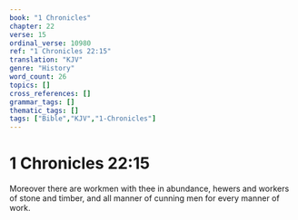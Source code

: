 ```yaml
---
book: "1 Chronicles"
chapter: 22
verse: 15
ordinal_verse: 10980
ref: "1 Chronicles 22:15"
translation: "KJV"
genre: "History"
word_count: 26
topics: []
cross_references: []
grammar_tags: []
thematic_tags: []
tags: ["Bible","KJV","1-Chronicles"]
---
```


# 1 Chronicles 22:15

Moreover there are workmen with thee in abundance, hewers and workers of stone and timber, and all manner of cunning men for every manner of work.
